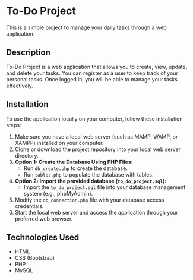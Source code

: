 # To-Do Project

This is a simple project to manage your daily tasks through a web application.

## Description

To-Do Project is a web application that allows you to create, view, update, and delete your tasks. You can register as a user to keep track of your personal tasks. Once logged in, you will be able to manage your tasks effectively.

## Installation

To use the application locally on your computer, follow these installation steps:

1. Make sure you have a local web server (such as MAMP, WAMP, or XAMPP) installed on your computer.
2. Clone or download the project repository into your local web server directory.
3. **Option 1: Create the Database Using PHP Files:**
   - Run `db_create.php` to create the database.
   - Run `tables.php` to populate the database with tables.
4. **Option 2: Import the provided database (`to_do_project.sql`):**
   - Import the `to_do_project.sql` file into your database management system (e.g., phpMyAdmin).
5. Modify the `db_connection.php` file with your database access credentials.
6. Start the local web server and access the application through your preferred web browser.

## Technologies Used

- HTML
- CSS (Bootstrap)
- PHP
- MySQL

